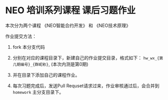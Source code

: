 NEO 培训系列课程 课后习题作业
===

本次分为两个课程 《NEO智能合约开发》 和 《NEO技术原理》




作业提交方法： 

1. fork 本分支代码

2. 分别在对应的课程目录下，新建自己的作业提交目录，格式如下： `hw_wx_{第几期编号}_{群昵称}`, (本次内测是第0期)

3. 并在目录下添加自己的课程作业。

4. 每次习题完成后，发送Pull Requset请求过来，作业审核通过后，会合并到 `homework` 主分支目录下。